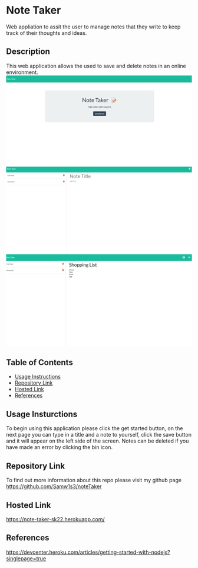 # Note Taker
Web appliation to assit the user to manage notes that they write to keep track of their thoughts and ideas. 
## Description

This web application allows the used to save and delete notes in an online environment. 
<img src='assests\Main screen shot.jpg'/>
<img src='assests\notes screen shot.jpg'/>
<img src='assests\saved note screenshot.jpg'/>
## Table of Contents

- [Usage Instructions](#usage-instructions)
- [Repository Link](#repository-link)
- [Hosted Link](#hosted-link) 
- [References](#references)

## Usage Insturctions

To begin using this application please click the get started button, on the next page you can type in a title and a note to yourself, click the save button and it will appear on the left side of the screen. Notes can be deleted if you have made an error by clicking the bin icon. 

## Repository Link
To find out more information about this repo please visit my github page https://github.com/Samw1s3/noteTaker

## Hosted Link
https://note-taker-sk22.herokuapp.com/
## References
https://devcenter.heroku.com/articles/getting-started-with-nodejs?singlepage=true